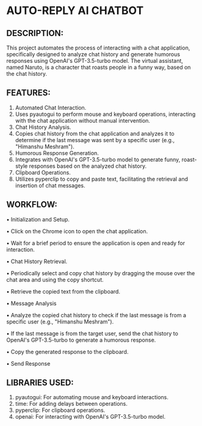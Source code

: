 # AUTO-REPLY AI CHATBOT 


## DESCRIPTION:

This project automates the process of interacting with a chat application, specifically 
designed to analyze chat history and generate humorous responses using OpenAI's 
GPT-3.5-turbo model. The virtual assistant, named Naruto, is a character that roasts 
people in a funny way, based on the chat history. 

## FEATURES:
1. Automated Chat Interaction.
2. Uses pyautogui to perform mouse and keyboard operations, interacting with the 
chat application without manual intervention.
3. Chat History Analysis.
4. Copies chat history from the chat application and analyzes it to determine if the last 
message was sent by a specific user (e.g., "Himanshu Meshram").
5. Humorous Response Generation.
6. Integrates with OpenAI's GPT-3.5-turbo model to generate funny, roast-style 
responses based on the analyzed chat history.
7. Clipboard Operations.
8. Utilizes pyperclip to copy and paste text, facilitating the retrieval and insertion of 
chat messages.

## WORKFLOW:


• Initialization and Setup.

• Click on the Chrome icon to open the chat application. 

• Wait for a brief period to ensure the application is open and ready for interaction. 

• Chat History Retrieval.

• Periodically select and copy chat history by dragging the mouse over the chat 
area and using the copy shortcut.

• Retrieve the copied text from the clipboard.

• Message Analysis 

• Analyze the copied chat history to check if the last message is from a specific 
user (e.g., "Himanshu Meshram").

• If the last message is from the target user, send the chat history to OpenAI's 
GPT-3.5-turbo to generate a humorous response.

• Copy the generated response to the clipboard.

• Send Response 


## LIBRARIES USED:


1. pyautogui: For automating mouse and keyboard interactions. 
2. time: For adding delays between operations. 
3. pyperclip: For clipboard operations. 
4. openai: For interacting with OpenAI's GPT-3.5-turbo model.
